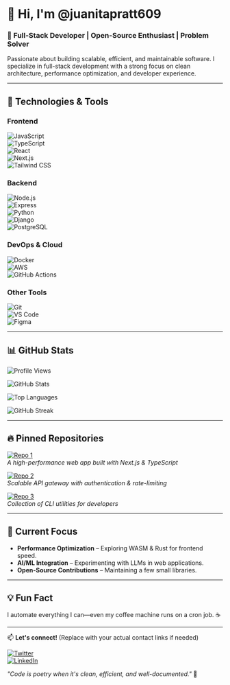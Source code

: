 # 👋 Hi, I'm @juanitapratt609  

### 🚀 Full-Stack Developer | Open-Source Enthusiast | Problem Solver  

Passionate about building scalable, efficient, and maintainable software. I specialize in full-stack development with a strong focus on clean architecture, performance optimization, and developer experience.  

---  

## 🔧 Technologies & Tools  

### **Frontend**  
![JavaScript](https://img.shields.io/badge/-JavaScript-F7DF1E?style=flat&logo=javascript&logoColor=black)  
![TypeScript](https://img.shields.io/badge/-TypeScript-3178C6?style=flat&logo=typescript&logoColor=white)  
![React](https://img.shields.io/badge/-React-61DAFB?style=flat&logo=react&logoColor=black)  
![Next.js](https://img.shields.io/badge/-Next.js-000000?style=flat&logo=next.js&logoColor=white)  
![Tailwind CSS](https://img.shields.io/badge/-Tailwind_CSS-38B2AC?style=flat&logo=tailwind-css&logoColor=white)  

### **Backend**  
![Node.js](https://img.shields.io/badge/-Node.js-339933?style=flat&logo=node.js&logoColor=white)  
![Express](https://img.shields.io/badge/-Express-000000?style=flat&logo=express&logoColor=white)  
![Python](https://img.shields.io/badge/-Python-3776AB?style=flat&logo=python&logoColor=white)  
![Django](https://img.shields.io/badge/-Django-092E20?style=flat&logo=django&logoColor=white)  
![PostgreSQL](https://img.shields.io/badge/-PostgreSQL-4169E1?style=flat&logo=postgresql&logoColor=white)  

### **DevOps & Cloud**  
![Docker](https://img.shields.io/badge/-Docker-2496ED?style=flat&logo=docker&logoColor=white)  
![AWS](https://img.shields.io/badge/-AWS-232F3E?style=flat&logo=amazon-aws&logoColor=white)  
![GitHub Actions](https://img.shields.io/badge/-GitHub_Actions-2088FF?style=flat&logo=github-actions&logoColor=white)  

### **Other Tools**  
![Git](https://img.shields.io/badge/-Git-F05032?style=flat&logo=git&logoColor=white)  
![VS Code](https://img.shields.io/badge/-VS_Code-007ACC?style=flat&logo=visual-studio-code&logoColor=white)  
![Figma](https://img.shields.io/badge/-Figma-F24E1E?style=flat&logo=figma&logoColor=white)  

---  

## 📊 GitHub Stats  

![Profile Views](https://komarev.com/ghpvc/?username=juanitapratt609&color=blue&label=Profile+Views)  

![GitHub Stats](https://github-readme-stats.vercel.app/api?username=juanitapratt609&show_icons=true&theme=radical&hide_border=true)  

![Top Languages](https://github-readme-stats.vercel.app/api/top-langs/?username=juanitapratt609&layout=compact&theme=radical&hide_border=true)  

![GitHub Streak](https://streak-stats.demolab.com/?user=juanitapratt609&theme=radical&hide_border=true)  

---  

## 🔥 Pinned Repositories  

[![Repo 1](https://github-readme-stats.vercel.app/api/pin/?username=juanitapratt609&repo=project-alpha&theme=radical)](https://github.com/juanitapratt609/project-alpha)  
*A high-performance web app built with Next.js & TypeScript*  

[![Repo 2](https://github-readme-stats.vercel.app/api/pin/?username=juanitapratt609&repo=api-gateway&theme=radical)](https://github.com/juanitapratt609/api-gateway)  
*Scalable API gateway with authentication & rate-limiting*  

[![Repo 3](https://github-readme-stats.vercel.app/api/pin/?username=juanitapratt609&repo=dev-tools&theme=radical)](https://github.com/juanitapratt609/dev-tools)  
*Collection of CLI utilities for developers*  

---  

## 🎯 Current Focus  

- **Performance Optimization** – Exploring WASM & Rust for frontend speed.  
- **AI/ML Integration** – Experimenting with LLMs in web applications.  
- **Open-Source Contributions** – Maintaining a few small libraries.  

---  

## 💡 Fun Fact  

I automate everything I can—even my coffee machine runs on a cron job. ☕  

---  

📫 **Let's connect!** (Replace with your actual contact links if needed)  

[![Twitter](https://img.shields.io/badge/-Twitter-1DA1F2?style=flat&logo=twitter&logoColor=white)](https://twitter.com/juanitapratt609)  
[![LinkedIn](https://img.shields.io/badge/-LinkedIn-0A66C2?style=flat&logo=linkedin&logoColor=white)](https://linkedin.com/in/juanitapratt609)  

*"Code is poetry when it's clean, efficient, and well-documented."* 🚀
